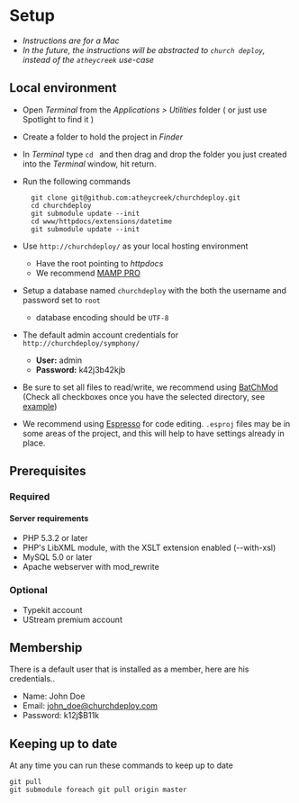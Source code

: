 # Setup

- *Instructions are for a Mac*
- *In the future, the instructions will be abstracted to `church deploy`, instead of the `atheycreek` use-case* 

## Local environment

- Open *Terminal* from the *Applications > Utilities* folder ( or just use Spotlight to find it )
- Create a folder to hold the project in *Finder*
- In *Terminal* type `cd ` and then drag and drop the folder you just created into the *Terminal* window, hit return.
- Run the following commands

	   	git clone git@github.com:atheycreek/churchdeploy.git
		cd churchdeploy
		git submodule update --init
		cd www/httpdocs/extensions/datetime
		git submodule update --init

- Use `http://churchdeploy/` as your local hosting environment 
	- Have the root pointing to *httpdocs*
    - We recommend [MAMP PRO](http://www.shareit.com/programs.html?productid=300169372)
- Setup a database named `churchdeploy` with the both the username and password set to `root`
    - database encoding should be `UTF-8`
- The default admin account credentials for `http://churchdeploy/symphony/`
    - **User:** admin  
    - **Password:** k42j3b42kjb
- Be sure to set all files to read/write, we recommend using [BatChMod](http://www.lagentesoft.com/batchmod/index.html) (Check all checkboxes once you have the selected directory, see [example](http://see.weareinto.com/9Q73))
- We recommend using [Espresso](http://macrabbit.com/espresso/) for code editing. `.esproj` files may be in some areas of the project, and this will help to have settings already in place.

## Prerequisites

### Required

#### Server requirements

- PHP 5.3.2 or later
- PHP's LibXML module, with the XSLT extension enabled (--with-xsl)
- MySQL 5.0 or later
- Apache webserver with mod_rewrite

### Optional

- Typekit account
- UStream premium account

## Membership

There is a default user that is installed as a member, here are his credentials..

- Name: John Doe
- Email: john_doe@churchdeploy.com
- Password: k12j$B11k

## Keeping up to date

At any time you can run these commands to keep up to date

	git pull
	git submodule foreach git pull origin master